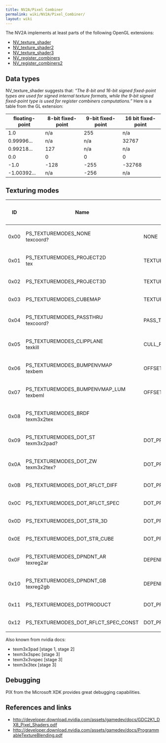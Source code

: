 ```yaml
---
title: NV2A/Pixel Combiner
permalink: wiki/NV2A/Pixel_Combiner/
layout: wiki
---
```


The NV2A implements at least parts of the following OpenGL extensions:

-   [NV\_texture\_shader](https://www.khronos.org/registry/OpenGL/extensions/NV/NV_texture_shader.txt)
-   [NV\_texture\_shader2](https://www.khronos.org/registry/OpenGL/extensions/NV/NV_texture_shader2.txt)
-   [NV\_texture\_shader3](https://www.khronos.org/registry/OpenGL/extensions/NV/NV_texture_shader3.txt)
-   [NV\_register\_combiners](https://www.opengl.org/registry/specs/NV/register_combiners.txt)
-   [NV\_register\_combiners2](https://www.opengl.org/registry/specs/NV/register_combiners2.txt)

Data types
----------

NV\_texture\_shader suggests that: *“The 8-bit and 16-bit signed
fixed-point types are used for signed internal texture formats, while
the 9-bit signed fixed-point type is used for register combiners
computations.”* Here is a table from the GL extension:

| floating-point | 8-bit fixed-point | 9-bit fixed-point | 16 bit fixed-point |
|----------------|-------------------|-------------------|--------------------|
| 1.0            | n/a               | 255               | n/a                |
| 0.99996...     | n/a               | n/a               | 32767              |
| 0.99218...     | 127               | n/a               | n/a                |
| 0.0            | 0                 | 0                 | 0                  |
| -1.0           | -128              | -255              | -32768             |
| -1.00392...    | n/a               | -256              | n/a                |

Texturing modes
---------------

<table>
<thead>
<tr class="header">
<th><p>ID</p></th>
<th><p>Name</p></th>
<th><p>GL Name</p></th>
<th><p>Stage 1</p></th>
<th><p>Stage 2</p></th>
<th><p>Stage 3</p></th>
<th><p>Stage 4</p></th>
<th><p>Notes</p></th>
</tr>
</thead>
<tbody>
<tr class="odd">
<td><p>0x00</p></td>
<td><p>PS_TEXTUREMODES_NONE<br />
texcoord?</p></td>
<td><p>NONE</p></td>
<td></td>
<td></td>
<td></td>
<td></td>
<td></td>
</tr>
<tr class="even">
<td><p>0x01</p></td>
<td><p>PS_TEXTUREMODES_PROJECT2D<br />
tex</p></td>
<td><p>TEXTURE_2D</p></td>
<td></td>
<td></td>
<td></td>
<td></td>
<td></td>
</tr>
<tr class="odd">
<td><p>0x02</p></td>
<td><p>PS_TEXTUREMODES_PROJECT3D</p></td>
<td><p>TEXTURE_3D</p></td>
<td></td>
<td></td>
<td></td>
<td></td>
<td></td>
</tr>
<tr class="even">
<td><p>0x03</p></td>
<td><p>PS_TEXTUREMODES_CUBEMAP</p></td>
<td><p>TEXTURE_CUBE_MAP_ARB</p></td>
<td></td>
<td></td>
<td></td>
<td></td>
<td></td>
</tr>
<tr class="odd">
<td><p>0x04</p></td>
<td><p>PS_TEXTUREMODES_PASSTHRU<br />
texcoord?</p></td>
<td><p>PASS_THROUGH_NV</p></td>
<td></td>
<td></td>
<td></td>
<td></td>
<td></td>
</tr>
<tr class="even">
<td><p>0x05</p></td>
<td><p>PS_TEXTUREMODES_CLIPPLANE<br />
texkill</p></td>
<td><p>CULL_FRAGMENT_NV</p></td>
<td></td>
<td></td>
<td></td>
<td></td>
<td></td>
</tr>
<tr class="odd">
<td><p>0x06</p></td>
<td><p>PS_TEXTUREMODES_BUMPENVMAP<br />
texbem</p></td>
<td><p>OFFSET_TEXTURE_2D_NV</p></td>
<td></td>
<td></td>
<td></td>
<td></td>
<td></td>
</tr>
<tr class="even">
<td><p>0x07</p></td>
<td><p>PS_TEXTUREMODES_BUMPENVMAP_LUM<br />
texbeml</p></td>
<td><p>OFFSET_TEXTURE_2D_SCALE_NV</p></td>
<td></td>
<td></td>
<td></td>
<td></td>
<td></td>
</tr>
<tr class="odd">
<td><p>0x08</p></td>
<td><p>PS_TEXTUREMODES_BRDF<br />
texm3x2tex</p></td>
<td></td>
<td></td>
<td></td>
<td></td>
<td></td>
<td></td>
</tr>
<tr class="even">
<td><p>0x09</p></td>
<td><p>PS_TEXTUREMODES_DOT_ST<br />
texm3x2pad?</p></td>
<td><p>DOT_PRODUCT_NV</p></td>
<td></td>
<td></td>
<td></td>
<td></td>
<td></td>
</tr>
<tr class="odd">
<td><p>0x0A</p></td>
<td><p>PS_TEXTUREMODES_DOT_ZW<br />
texm3x2tex?</p></td>
<td><p>DOT_PRODUCT_NV</p></td>
<td></td>
<td></td>
<td></td>
<td></td>
<td></td>
</tr>
<tr class="even">
<td><p>0x0B</p></td>
<td><p>PS_TEXTUREMODES_DOT_RFLCT_DIFF</p></td>
<td><p>DOT_PRODUCT_DIFFUSE_CUBE_MAP_NV</p></td>
<td></td>
<td></td>
<td></td>
<td></td>
<td></td>
</tr>
<tr class="odd">
<td><p>0x0C</p></td>
<td><p>PS_TEXTUREMODES_DOT_RFLCT_SPEC</p></td>
<td><p>DOT_PRODUCT_CONST_EYE_REFLECT_CUBE_MAP_NV</p></td>
<td></td>
<td></td>
<td></td>
<td></td>
<td></td>
</tr>
<tr class="even">
<td><p>0x0D</p></td>
<td><p>PS_TEXTUREMODES_DOT_STR_3D</p></td>
<td><p>DOT_PRODUCT_TEXTURE_3D_NV</p></td>
<td></td>
<td></td>
<td></td>
<td></td>
<td></td>
</tr>
<tr class="odd">
<td><p>0x0E</p></td>
<td><p>PS_TEXTUREMODES_DOT_STR_CUBE</p></td>
<td><p>DOT_PRODUCT_REFLECT_CUBE_MAP_NV</p></td>
<td></td>
<td></td>
<td></td>
<td></td>
<td></td>
</tr>
<tr class="even">
<td><p>0x0F</p></td>
<td><p>PS_TEXTUREMODES_DPNDNT_AR<br />
texreg2ar</p></td>
<td><p>DEPENDENT_AR_TEXTURE_2D_NV</p></td>
<td></td>
<td></td>
<td></td>
<td></td>
<td></td>
</tr>
<tr class="odd">
<td><p>0x10</p></td>
<td><p>PS_TEXTUREMODES_DPNDNT_GB<br />
texreg2gb</p></td>
<td><p>DEPENDENT_GB_TEXTURE_2D_NV</p></td>
<td></td>
<td></td>
<td></td>
<td></td>
<td></td>
</tr>
<tr class="even">
<td><p>0x11</p></td>
<td><p>PS_TEXTUREMODES_DOTPRODUCT</p></td>
<td><p>DOT_PRODUCT_NV</p></td>
<td></td>
<td></td>
<td></td>
<td></td>
<td></td>
</tr>
<tr class="odd">
<td><p>0x12</p></td>
<td><p>PS_TEXTUREMODES_DOT_RFLCT_SPEC_CONST</p></td>
<td><p>DOT_PRODUCT_CONST_EYE_REFLECT_CUBE_MAP_NV</p></td>
<td></td>
<td></td>
<td></td>
<td></td>
<td></td>
</tr>
</tbody>
</table>

Also known from nvidia docs:

-   texm3x3pad \[stage 1, stage 2\]
-   texm3x3spec \[stage 3\]
-   texm3x3vspec \[stage 3\]
-   texm3x3tex \[stage 3\]

Debugging
---------

PIX from the Microsoft XDK provides great debugging capabilities.

References and links
--------------------

-   <http://developer.download.nvidia.com/assets/gamedev/docs/GDC2K1_DX8_Pixel_Shaders.pdf>
-   <http://developer.download.nvidia.com/assets/gamedev/docs/ProgrammableTextureBlending.pdf>


